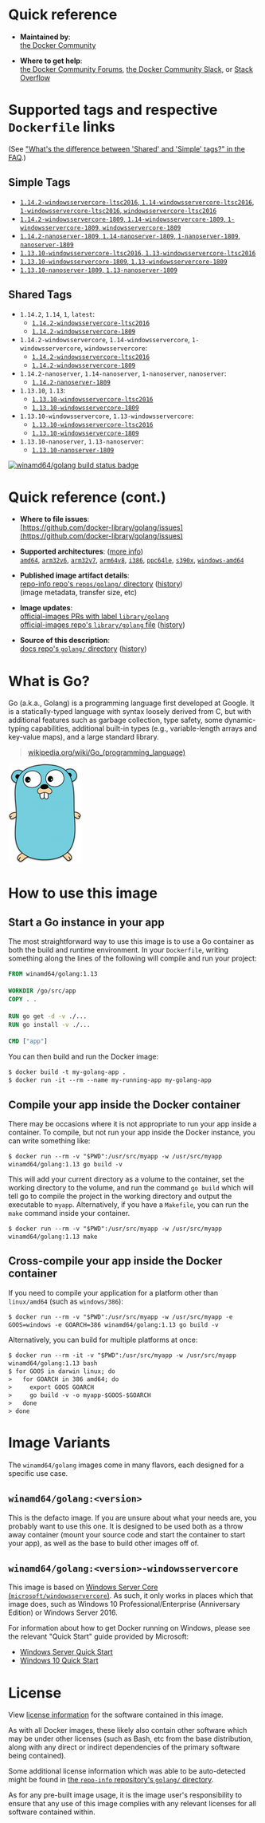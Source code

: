 <!--

********************************************************************************

WARNING:

    DO NOT EDIT "golang/README.md"

    IT IS AUTO-GENERATED

    (from the other files in "golang/" combined with a set of templates)

********************************************************************************

-->

# Quick reference

-	**Maintained by**:  
	[the Docker Community](https://github.com/docker-library/golang)

-	**Where to get help**:  
	[the Docker Community Forums](https://forums.docker.com/), [the Docker Community Slack](http://dockr.ly/slack), or [Stack Overflow](https://stackoverflow.com/search?tab=newest&q=docker)

# Supported tags and respective `Dockerfile` links

(See ["What's the difference between 'Shared' and 'Simple' tags?" in the FAQ](https://github.com/docker-library/faq#whats-the-difference-between-shared-and-simple-tags).)

## Simple Tags

-	[`1.14.2-windowsservercore-ltsc2016`, `1.14-windowsservercore-ltsc2016`, `1-windowsservercore-ltsc2016`, `windowsservercore-ltsc2016`](https://github.com/docker-library/golang/blob/e7fb0efd448658b759c2958744a8c59b53dcd6b3/1.14/windows/windowsservercore-ltsc2016/Dockerfile)
-	[`1.14.2-windowsservercore-1809`, `1.14-windowsservercore-1809`, `1-windowsservercore-1809`, `windowsservercore-1809`](https://github.com/docker-library/golang/blob/e7fb0efd448658b759c2958744a8c59b53dcd6b3/1.14/windows/windowsservercore-1809/Dockerfile)
-	[`1.14.2-nanoserver-1809`, `1.14-nanoserver-1809`, `1-nanoserver-1809`, `nanoserver-1809`](https://github.com/docker-library/golang/blob/e7fb0efd448658b759c2958744a8c59b53dcd6b3/1.14/windows/nanoserver-1809/Dockerfile)
-	[`1.13.10-windowsservercore-ltsc2016`, `1.13-windowsservercore-ltsc2016`](https://github.com/docker-library/golang/blob/cd8a9f39821a2d4c7d0c419581e487ad794357e7/1.13/windows/windowsservercore-ltsc2016/Dockerfile)
-	[`1.13.10-windowsservercore-1809`, `1.13-windowsservercore-1809`](https://github.com/docker-library/golang/blob/cd8a9f39821a2d4c7d0c419581e487ad794357e7/1.13/windows/windowsservercore-1809/Dockerfile)
-	[`1.13.10-nanoserver-1809`, `1.13-nanoserver-1809`](https://github.com/docker-library/golang/blob/cd8a9f39821a2d4c7d0c419581e487ad794357e7/1.13/windows/nanoserver-1809/Dockerfile)

## Shared Tags

-	`1.14.2`, `1.14`, `1`, `latest`:
	-	[`1.14.2-windowsservercore-ltsc2016`](https://github.com/docker-library/golang/blob/e7fb0efd448658b759c2958744a8c59b53dcd6b3/1.14/windows/windowsservercore-ltsc2016/Dockerfile)
	-	[`1.14.2-windowsservercore-1809`](https://github.com/docker-library/golang/blob/e7fb0efd448658b759c2958744a8c59b53dcd6b3/1.14/windows/windowsservercore-1809/Dockerfile)
-	`1.14.2-windowsservercore`, `1.14-windowsservercore`, `1-windowsservercore`, `windowsservercore`:
	-	[`1.14.2-windowsservercore-ltsc2016`](https://github.com/docker-library/golang/blob/e7fb0efd448658b759c2958744a8c59b53dcd6b3/1.14/windows/windowsservercore-ltsc2016/Dockerfile)
	-	[`1.14.2-windowsservercore-1809`](https://github.com/docker-library/golang/blob/e7fb0efd448658b759c2958744a8c59b53dcd6b3/1.14/windows/windowsservercore-1809/Dockerfile)
-	`1.14.2-nanoserver`, `1.14-nanoserver`, `1-nanoserver`, `nanoserver`:
	-	[`1.14.2-nanoserver-1809`](https://github.com/docker-library/golang/blob/e7fb0efd448658b759c2958744a8c59b53dcd6b3/1.14/windows/nanoserver-1809/Dockerfile)
-	`1.13.10`, `1.13`:
	-	[`1.13.10-windowsservercore-ltsc2016`](https://github.com/docker-library/golang/blob/cd8a9f39821a2d4c7d0c419581e487ad794357e7/1.13/windows/windowsservercore-ltsc2016/Dockerfile)
	-	[`1.13.10-windowsservercore-1809`](https://github.com/docker-library/golang/blob/cd8a9f39821a2d4c7d0c419581e487ad794357e7/1.13/windows/windowsservercore-1809/Dockerfile)
-	`1.13.10-windowsservercore`, `1.13-windowsservercore`:
	-	[`1.13.10-windowsservercore-ltsc2016`](https://github.com/docker-library/golang/blob/cd8a9f39821a2d4c7d0c419581e487ad794357e7/1.13/windows/windowsservercore-ltsc2016/Dockerfile)
	-	[`1.13.10-windowsservercore-1809`](https://github.com/docker-library/golang/blob/cd8a9f39821a2d4c7d0c419581e487ad794357e7/1.13/windows/windowsservercore-1809/Dockerfile)
-	`1.13.10-nanoserver`, `1.13-nanoserver`:
	-	[`1.13.10-nanoserver-1809`](https://github.com/docker-library/golang/blob/cd8a9f39821a2d4c7d0c419581e487ad794357e7/1.13/windows/nanoserver-1809/Dockerfile)

[![winamd64/golang build status badge](https://img.shields.io/jenkins/s/https/doi-janky.infosiftr.net/job/multiarch/job/windows-amd64/job/golang.svg?label=winamd64/golang%20%20build%20job)](https://doi-janky.infosiftr.net/job/multiarch/job/windows-amd64/job/golang/)

# Quick reference (cont.)

-	**Where to file issues**:  
	[https://github.com/docker-library/golang/issues](https://github.com/docker-library/golang/issues)

-	**Supported architectures**: ([more info](https://github.com/docker-library/official-images#architectures-other-than-amd64))  
	[`amd64`](https://hub.docker.com/r/amd64/golang/), [`arm32v6`](https://hub.docker.com/r/arm32v6/golang/), [`arm32v7`](https://hub.docker.com/r/arm32v7/golang/), [`arm64v8`](https://hub.docker.com/r/arm64v8/golang/), [`i386`](https://hub.docker.com/r/i386/golang/), [`ppc64le`](https://hub.docker.com/r/ppc64le/golang/), [`s390x`](https://hub.docker.com/r/s390x/golang/), [`windows-amd64`](https://hub.docker.com/r/winamd64/golang/)

-	**Published image artifact details**:  
	[repo-info repo's `repos/golang/` directory](https://github.com/docker-library/repo-info/blob/master/repos/golang) ([history](https://github.com/docker-library/repo-info/commits/master/repos/golang))  
	(image metadata, transfer size, etc)

-	**Image updates**:  
	[official-images PRs with label `library/golang`](https://github.com/docker-library/official-images/pulls?q=label%3Alibrary%2Fgolang)  
	[official-images repo's `library/golang` file](https://github.com/docker-library/official-images/blob/master/library/golang) ([history](https://github.com/docker-library/official-images/commits/master/library/golang))

-	**Source of this description**:  
	[docs repo's `golang/` directory](https://github.com/docker-library/docs/tree/master/golang) ([history](https://github.com/docker-library/docs/commits/master/golang))

# What is Go?

Go (a.k.a., Golang) is a programming language first developed at Google. It is a statically-typed language with syntax loosely derived from C, but with additional features such as garbage collection, type safety, some dynamic-typing capabilities, additional built-in types (e.g., variable-length arrays and key-value maps), and a large standard library.

> [wikipedia.org/wiki/Go_(programming_language)](http://en.wikipedia.org/wiki/Go_%28programming_language%29)

![logo](https://raw.githubusercontent.com/docker-library/docs/01c12653951b2fe592c1f93a13b4e289ada0e3a1/golang/logo.png)

# How to use this image

## Start a Go instance in your app

The most straightforward way to use this image is to use a Go container as both the build and runtime environment. In your `Dockerfile`, writing something along the lines of the following will compile and run your project:

```dockerfile
FROM winamd64/golang:1.13

WORKDIR /go/src/app
COPY . .

RUN go get -d -v ./...
RUN go install -v ./...

CMD ["app"]
```

You can then build and run the Docker image:

```console
$ docker build -t my-golang-app .
$ docker run -it --rm --name my-running-app my-golang-app
```

## Compile your app inside the Docker container

There may be occasions where it is not appropriate to run your app inside a container. To compile, but not run your app inside the Docker instance, you can write something like:

```console
$ docker run --rm -v "$PWD":/usr/src/myapp -w /usr/src/myapp winamd64/golang:1.13 go build -v
```

This will add your current directory as a volume to the container, set the working directory to the volume, and run the command `go build` which will tell go to compile the project in the working directory and output the executable to `myapp`. Alternatively, if you have a `Makefile`, you can run the `make` command inside your container.

```console
$ docker run --rm -v "$PWD":/usr/src/myapp -w /usr/src/myapp winamd64/golang:1.13 make
```

## Cross-compile your app inside the Docker container

If you need to compile your application for a platform other than `linux/amd64` (such as `windows/386`):

```console
$ docker run --rm -v "$PWD":/usr/src/myapp -w /usr/src/myapp -e GOOS=windows -e GOARCH=386 winamd64/golang:1.13 go build -v
```

Alternatively, you can build for multiple platforms at once:

```console
$ docker run --rm -it -v "$PWD":/usr/src/myapp -w /usr/src/myapp winamd64/golang:1.13 bash
$ for GOOS in darwin linux; do
>   for GOARCH in 386 amd64; do
>     export GOOS GOARCH
>     go build -v -o myapp-$GOOS-$GOARCH
>   done
> done
```

# Image Variants

The `winamd64/golang` images come in many flavors, each designed for a specific use case.

## `winamd64/golang:<version>`

This is the defacto image. If you are unsure about what your needs are, you probably want to use this one. It is designed to be used both as a throw away container (mount your source code and start the container to start your app), as well as the base to build other images off of.

## `winamd64/golang:<version>-windowsservercore`

This image is based on [Windows Server Core (`microsoft/windowsservercore`)](https://hub.docker.com/r/microsoft/windowsservercore/). As such, it only works in places which that image does, such as Windows 10 Professional/Enterprise (Anniversary Edition) or Windows Server 2016.

For information about how to get Docker running on Windows, please see the relevant "Quick Start" guide provided by Microsoft:

-	[Windows Server Quick Start](https://msdn.microsoft.com/en-us/virtualization/windowscontainers/quick_start/quick_start_windows_server)
-	[Windows 10 Quick Start](https://msdn.microsoft.com/en-us/virtualization/windowscontainers/quick_start/quick_start_windows_10)

# License

View [license information](http://golang.org/LICENSE) for the software contained in this image.

As with all Docker images, these likely also contain other software which may be under other licenses (such as Bash, etc from the base distribution, along with any direct or indirect dependencies of the primary software being contained).

Some additional license information which was able to be auto-detected might be found in [the `repo-info` repository's `golang/` directory](https://github.com/docker-library/repo-info/tree/master/repos/golang).

As for any pre-built image usage, it is the image user's responsibility to ensure that any use of this image complies with any relevant licenses for all software contained within.
